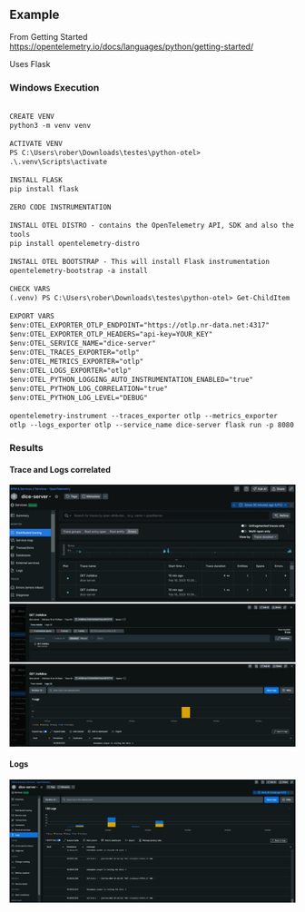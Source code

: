 
## Example

From Getting Started
https://opentelemetry.io/docs/languages/python/getting-started/ 

Uses Flask


### Windows Execution
```

CREATE VENV
python3 -m venv venv

ACTIVATE VENV
PS C:\Users\rober\Downloads\testes\python-otel> .\.venv\Scripts\activate

INSTALL FLASK 
pip install flask

ZERO CODE INSTRUMENTATION 

INSTALL OTEL DISTRO - contains the OpenTelemetry API, SDK and also the tools
pip install opentelemetry-distro

INSTALL OTEL BOOTSTRAP - This will install Flask instrumentation
opentelemetry-bootstrap -a install

CHECK VARS
(.venv) PS C:\Users\rober\Downloads\testes\python-otel> Get-ChildItem 

EXPORT VARS
$env:OTEL_EXPORTER_OTLP_ENDPOINT="https://otlp.nr-data.net:4317"
$env:OTEL_EXPORTER_OTLP_HEADERS="api-key=YOUR_KEY"
$env:OTEL_SERVICE_NAME="dice-server"
$env:OTEL_TRACES_EXPORTER="otlp"
$env:OTEL_METRICS_EXPORTER="otlp"
$env:OTEL_LOGS_EXPORTER="otlp"
$env:OTEL_PYTHON_LOGGING_AUTO_INSTRUMENTATION_ENABLED="true"
$env:OTEL_PYTHON_LOG_CORRELATION="true"
$env:OTEL_PYTHON_LOG_LEVEL="DEBUG"

opentelemetry-instrument --traces_exporter otlp --metrics_exporter otlp --logs_exporter otlp --service_name dice-server flask run -p 8080

```

### Results
#### Trace and Logs correlated
![Image 1](./img/flask-otel-new-relic-01.jpg)
![Image 2](./img/flask-otel-new-relic-02.jpg)
![Image 3](./img/flask-otel-new-relic-03.jpg)

#### Logs
![Image 4](./img/flask-otel-new-relic-04.jpg)